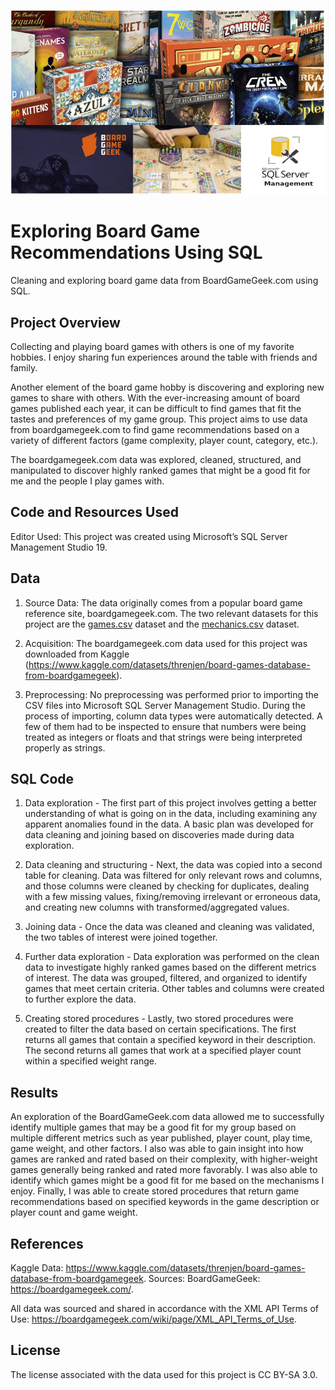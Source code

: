 ![](SQL_Boardgame_coverphoto.png)
# Exploring Board Game Recommendations Using SQL
Cleaning and exploring board game data from BoardGameGeek.com using SQL.

## Project Overview
Collecting and playing board games with others is one of my favorite hobbies. I enjoy sharing fun experiences around the table with friends and family. 

Another element of the board game hobby is discovering and exploring new games to share with others. With the ever-increasing amount of board games published each year, it can be difficult to find games that fit the tastes and preferences of my game group. This project aims to use data from boardgamegeek.com to find game recommendations based on a variety of different factors (game complexity, player count, category, etc.). 

The boardgamegeek.com data was explored, cleaned, structured, and manipulated to discover highly ranked games that might be a good fit for me and the people I play games with. 

## Code and Resources Used
Editor Used: This project was created using Microsoft’s SQL Server Management Studio 19.

## Data
1. Source Data: The data originally comes from a popular board game reference site, boardgamegeek.com. The two relevant datasets for this project are the [games.csv](games.csv) dataset and the [mechanics.csv](mechanics.csv) dataset.

2. Acquisition: The boardgamegeek.com data used for this project was downloaded from Kaggle (https://www.kaggle.com/datasets/threnjen/board-games-database-from-boardgamegeek).
  
3. Preprocessing: No preprocessing was performed prior to importing the CSV files into Microsoft SQL Server Management Studio. During the process of importing, column data types were automatically detected. A few of them had to be inspected to ensure that numbers were being treated as integers or floats and that strings were being interpreted properly as strings. 

## SQL Code
1. Data exploration - The first part of this project involves getting a better understanding of what is going on in the data, including examining any apparent anomalies found in the data. A basic plan was developed for data cleaning and joining based on discoveries made during data exploration.
   
2. Data cleaning and structuring - Next, the data was copied into a second table for cleaning. Data was filtered for only relevant rows and columns, and those columns were cleaned by checking for duplicates, dealing with a few missing values, fixing/removing irrelevant or erroneous data, and creating new columns with transformed/aggregated values.

3. Joining data - Once the data was cleaned and cleaning was validated, the two tables of interest were joined together.

4. Further data exploration - Data exploration was performed on the clean data to investigate highly ranked games based on the different metrics of interest. The data was grouped, filtered, and organized to identify games that meet certain criteria. Other tables and columns were created to further explore the data.

5. Creating stored procedures - Lastly, two stored procedures were created to filter the data based on certain specifications. The first returns all games that contain a specified keyword in their description. The second returns all games that work at a specified player count within a specified weight range. 


## Results
An exploration of the BoardGameGeek.com data allowed me to successfully identify multiple games that may be a good fit for my group based on multiple different metrics such as year published, player count, play time, game weight, and other factors. I also was able to gain insight into how games are ranked and rated based on their complexity, with higher-weight games generally being ranked and rated more favorably. I was also able to identify which games might be a good fit for me based on the mechanisms I enjoy. Finally, I was able to create stored procedures that return game recommendations based on specified keywords in the game description or player count and game weight. 

## References
Kaggle Data: https://www.kaggle.com/datasets/threnjen/board-games-database-from-boardgamegeek.
Sources: BoardGameGeek: https://boardgamegeek.com/.

All data was sourced and shared in accordance with the XML API Terms of Use: https://boardgamegeek.com/wiki/page/XML_API_Terms_of_Use.

## License
The license associated with the data used for this project is CC BY-SA 3.0.
